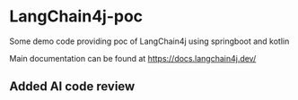 # LangChain4j-poc
Some demo code providing poc of LangChain4j using springboot and kotlin

Main documentation can be found at https://docs.langchain4j.dev/

## Added AI code review

